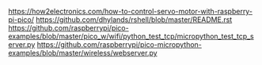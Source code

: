 
https://how2electronics.com/how-to-control-servo-motor-with-raspberry-pi-pico/
https://github.com/dhylands/rshell/blob/master/README.rst
https://github.com/raspberrypi/pico-examples/blob/master/pico_w/wifi/python_test_tcp/micropython_test_tcp_server.py
https://github.com/raspberrypi/pico-micropython-examples/blob/master/wireless/webserver.py
